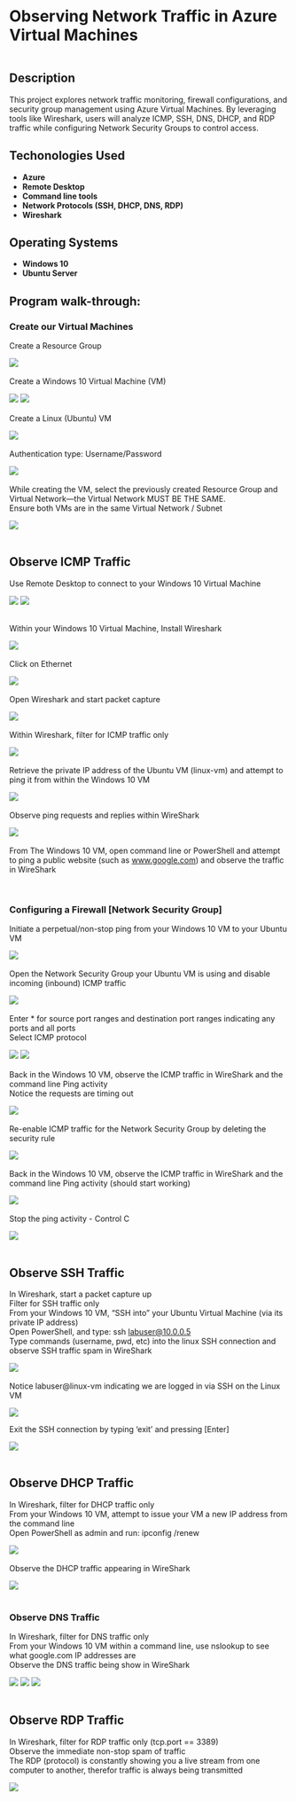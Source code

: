 <h1>Observing Network Traffic in Azure Virtual Machines</h1>

![]()

<h2>Description</h2>
This project explores network traffic monitoring, firewall configurations, and security group management using Azure Virtual Machines. By leveraging tools like Wireshark, users will analyze ICMP, SSH, DNS, DHCP, and RDP traffic while configuring Network Security Groups to control access.
<br />

<h2>Techonologies Used</h2>

- <b>Azure</b> 
- <b>Remote Desktop</b>
- <b>Command line tools</b>
- <b>Network Protocols (SSH, DHCP, DNS, RDP)</b>
- <b>Wireshark</b>

<h2>Operating Systems</h2>

- <b>Windows 10 </b> 
- <b>Ubuntu Server</b>

<h2>Program walk-through:</h2>

<h3>Create our Virtual Machines</h3>

Create a Resource Group <br/>
 
![](https://github.com/rbrianshutt/network_activities_azure_vm/blob/main/Networking/1.1.PNG)
<br />
<br />
Create a Windows 10 Virtual Machine (VM) <br/>

![](https://github.com/rbrianshutt/network_activities_azure_vm/blob/main/Networking/1.2a.PNG)
![](https://github.com/rbrianshutt/network_activities_azure_vm/blob/main/Networking/1.2b.PNG)
<br />
<br />
Create a Linux (Ubuntu) VM <br/>

![](https://github.com/rbrianshutt/network_activities_azure_vm/blob/main/Networking/1.3a.PNG)
<br />
<br />
Authentication type: Username/Password <br/>

![](https://github.com/rbrianshutt/network_activities_azure_vm/blob/main/Networking/1.3b.PNG)
<br />
<br />
While creating the VM, select the previously created Resource Group and Virtual Network—the Virtual Network MUST BE THE SAME.  <br/>
Ensure both VMs are in the same Virtual Network / Subnet <br/>


![](https://github.com/rbrianshutt/network_activities_azure_vm/blob/main/Networking/1.4.PNG)
<br />
<br />
<h2>Observe ICMP Traffic</h2>

Use Remote Desktop to connect to your Windows 10 Virtual Machine <br/>

![](https://github.com/rbrianshutt/network_activities_azure_vm/blob/main/Networking/2.7a.PNG)
![](https://github.com/rbrianshutt/network_activities_azure_vm/blob/main/Networking/2.7b.PNG)
<br />
<br />

Within your Windows 10 Virtual Machine, Install Wireshark <br/>

![](https://github.com/rbrianshutt/network_activities_azure_vm/blob/main/Networking/2.8.PNG)
<br />
<br />
Click on Ethernet<br/>


![](https://github.com/rbrianshutt/network_activities_azure_vm/blob/main/Networking/2.9.PNG)
<br/>
<br/>
Open Wireshark and start packet capture <br/>

![](https://github.com/rbrianshutt/network_activities_azure_vm/blob/main/Networking/2.9a.PNG)
<br />
<br />
Within Wireshark, filter for ICMP traffic only <br/>

![](https://github.com/rbrianshutt/network_activities_azure_vm/blob/main/Networking/2.10.PNG)
<br />
<br />
Retrieve the private IP address of the Ubuntu VM (linux-vm) and attempt to ping it from within the Windows 10 VM <br/>

![](https://github.com/rbrianshutt/network_activities_azure_vm/blob/main/Networking/2.11.PNG)
<br />
<br />
Observe ping requests and replies within WireShark  <br/>

![](https://github.com/rbrianshutt/network_activities_azure_vm/blob/main/Networking/2.11a.PNG)
<br />
<br />
From The Windows 10 VM, open command line or PowerShell and attempt to ping a public website (such as www.google.com) and observe the traffic in WireShark  <br/>

![]()
<br />
<br />
<h3>Configuring a Firewall [Network Security Group]</h3>

Initiate a perpetual/non-stop ping from your Windows 10 VM to your Ubuntu VM <br/>

![](https://github.com/rbrianshutt/network_activities_azure_vm/blob/main/Networking/3.13.PNG)
<br />
<br />
Open the Network Security Group your Ubuntu VM is using and disable incoming (inbound) ICMP traffic <br/>

![](https://github.com/rbrianshutt/network_activities_azure_vm/blob/main/Networking/3.13a.PNG)
<br/>
<br/>
Enter * for source port ranges and destination port ranges indicating any ports and all ports <br/>
Select ICMP protocol <br/>

![](https://github.com/rbrianshutt/network_activities_azure_vm/blob/main/Networking/3.13a1.PNG)
![](https://github.com/rbrianshutt/network_activities_azure_vm/blob/main/Networking/3.13a2.PNG)
<br />
<br />
Back in the Windows 10 VM, observe the ICMP traffic in WireShark and the command line Ping activity <br/>
Notice the requests are timing out<br/>

![](https://github.com/rbrianshutt/network_activities_azure_vm/blob/main/Networking/3.13b.PNG)
<br />
<br />
Re-enable ICMP traffic for the Network Security Group by deleting the security rule<br/>

![](https://github.com/rbrianshutt/network_activities_azure_vm/blob/main/Networking/3.13c.PNG)
<br />
<br />
Back in the Windows 10 VM, observe the ICMP traffic in WireShark and the command line Ping activity (should start working) <br/>

![](https://github.com/rbrianshutt/network_activities_azure_vm/blob/main/Networking/3.13d.PNG)
<br />
<br />
Stop the ping activity - Control C <br/>

![](https://github.com/rbrianshutt/network_activities_azure_vm/blob/main/Networking/3.13e.PNG)
<br />
<br />
<h2>Observe SSH Traffic</h2>

In Wireshark, start a packet capture up <br/>
Filter for SSH traffic only <br/>
From your Windows 10 VM, “SSH into” your Ubuntu Virtual Machine (via its private IP address) <br/>
Open PowerShell, and type: ssh labuser@10.0.0.5 <br/>
Type commands (username, pwd, etc) into the linux SSH connection and observe SSH traffic spam in WireShark <br/>

![](https://github.com/rbrianshutt/network_activities_azure_vm/blob/main/Networking/3.15.16.17.18.PNG)
<br/>
<br/>
Notice labuser@linux-vm indicating we are logged in via SSH on the Linux VM  <br/>

![](https://github.com/rbrianshutt/network_activities_azure_vm/blob/main/Networking/3.18a.PNG)

Exit the SSH connection by typing ‘exit’ and pressing [Enter] <br/>

![](https://github.com/rbrianshutt/network_activities_azure_vm/blob/main/Networking/3.18b.PNG)
<br />
<br />

<h2>Observe DHCP Traffic</h2>

In Wireshark, filter for DHCP traffic only  <br/>
From your Windows 10 VM, attempt to issue your VM a new IP address from the command line <br/>
Open PowerShell as admin and run: ipconfig /renew <br/>


![](https://github.com/rbrianshutt/network_activities_azure_vm/blob/main/Networking/3.19.20a.PNG)
<br />
<br />
Observe the DHCP traffic appearing in WireShark  <br/>

![](https://github.com/rbrianshutt/network_activities_azure_vm/blob/main/Networking/3.20b.PNG)
<br />
<br />
<h3>Observe DNS Traffic</h3>

In Wireshark, filter for DNS traffic only <br/>
From your Windows 10 VM within a command line, use nslookup to see what google.com IP addresses are <br/>
Observe the DNS traffic being show in WireShark <br/>

![](https://github.com/rbrianshutt/network_activities_azure_vm/blob/main/Networking/3.21.22.PNG)
![](https://github.com/rbrianshutt/network_activities_azure_vm/blob/main/Networking/3.22.1.PNG)
![](https://github.com/rbrianshutt/network_activities_azure_vm/blob/main/Networking/3.22.2.PNG)
<br />
<br />
<h2>Observe RDP Traffic</h2>

In Wireshark, filter for RDP traffic only (tcp.port == 3389)  <br/>
Observe the immediate non-stop spam of traffic <br/>
The RDP (protocol) is constantly showing you a live stream from one computer to another, therefor traffic is always being transmitted  <br/>

![](https://github.com/rbrianshutt/network_activities_azure_vm/blob/main/Networking/3.23.24.PNG)
<br />
<br />



<!--
 ```diff
- text in red
+ text in green
! text in orange
# text in gray
@@ text in purple (and bold)@@
```
--!>
